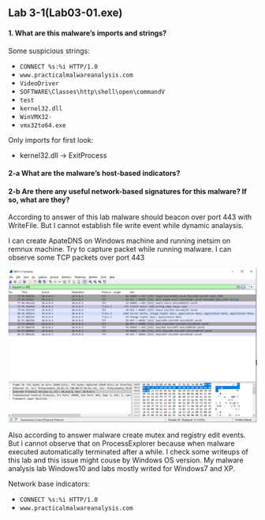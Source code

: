 ## Lab 3-1(Lab03-01.exe)


#### 1. What are this malware’s imports and strings?

Some suspicious strings:
- `CONNECT %s:%i HTTP/1.0`
- `www.practicalmalwareanalysis.com`
- `VideoDriver`
- `SOFTWARE\Classes\http\shell\open\commandV`
- `test`
- `kernel32.dll`
- `WinVMX32-`
- `vmx32to64.exe`

Only imports for first look:
- kernel32.dll &rarr; ExitProcess


#### 2-a What are the malware’s host-based indicators?


#### 2-b Are there any useful network-based signatures for this malware? If so, what are they?

According to answer of this lab malware should beacon over port 443 with WriteFile. But I cannot establish file write event while dynamic analaysis.

I can create ApateDNS on Windows machine and running inetsim on remnux machine.
Try to capture packet while running malware.
I can observe some TCP packets over port 443

![Alt text](img/3-1/L3-1-Q2.png)


Also according to answer malware create mutex and registry edit events. But i cannot observe that on ProcessExplorer because when malware executed automatically terminated after a while. I check some writeups of this lab and this issue might couse by Windows OS version. My malware analysis lab Windows10 and labs mostly writed for Windows7 and XP.





Network base indicators:
- `CONNECT %s:%i HTTP/1.0`
- `www.practicalmalwareanalysis.com`